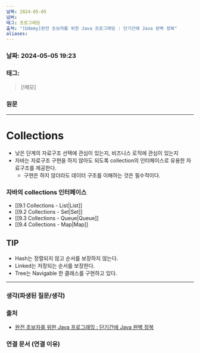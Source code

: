 ```yaml
---
날짜: 2024-05-05
넘버: 
태그: 프로그래밍
출처: "[Udemy]완전 초보자를 위한 Java 프로그래밍 : 단기간에 Java 완벽 정복"
aliases:
---
```

### 날짜:  2024-05-05 19:23

### 태그:

>[!메모]
>

### 원문
---
# Collections
- 낮은 단계의 자료구조 선택에 관심이 있는지, 비즈니스 로직에 관심이 있는지
- 자바는 자료구조 구현을 하지 않아도 되도록 collection의 인터페이스로 유용한 자료구조를 제공한다.
	- 구현은 하지 않더라도 데이터 구조를 이해하는 것은 필수적이다.
### 자바의 collections 인터페이스
- [[9.1 Collections - List|List]] 
- [[9.2 Collections - Set|Set]]
- [[9.3 Collections - Queue|Queue]]
- [[9.4 Collections - Map|Map]]
## TIP
- Hash는 정렬되지 않고 순서를 보장하지 않는다.
- Linked는 저장되는 순서를 보장한다.
- Tree는 Navigable 한 클래스를 구현하고 있다.

---
### 생각(파생된 질문/생각)

### 출처
- [완전 초보자를 위한 Java 프로그래밍 : 단기간에 Java 완벽 정복](https://www.udemy.com/course/best-java-programming/?couponCode=ST6MT42324)

### 연결 문서 (연결 이유)
